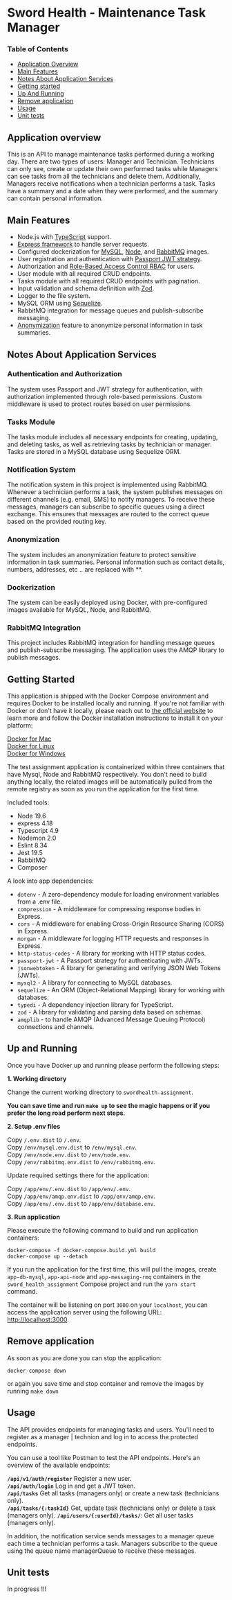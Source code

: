 # Sword Health - Maintenance Task Manager


### Table of Contents
- [Application Overview](application-overview)
- [Main Features](main-features)
- [Notes About Application Services](#notes-about-application-services)    
- [Getting started](#getting-started)  
- [Up And Running](#up-and-running)
- [Remove application](#remove-application)
- [Usage](#usage)
- [Unit tests](#unit-tests)

## Application overview
This is an API to manage maintenance tasks performed during a working day. There are two types of users: Manager and Technician. Technicians can only see, create or update their own performed tasks while Managers can see tasks from all the technicians and delete them. Additionally, Managers receive notifications when a technician performs a task. Tasks have a summary and a date when they were performed, and the summary can contain personal information.

## Main Features

- Node.js with [TypeScript](https://www.typescriptlang.org) support.
- [Express framework](https://expressjs.com) to handle server requests.
- Configured dockerization for [MySQL](https://hub.docker.com/_/mysql/), [Node](https://hub.docker.com/_/node), and [RabbitMQ](https://hub.docker.com/_/rabbitmq) images.
- User registration and authentication with [Passport JWT strategy](http://www.passportjs.org/packages/passport-jwt/).
- Authorization and [Role-Based Access Control RBAC](https://en.wikipedia.org/wiki/Role-based_access_control) for users.
- User module with all required CRUD endpoints.
- Tasks module with all required CRUD endpoints with pagination.
- Input validation and schema definition with [Zod](https://zod.dev).
- Logger to the file system.
- MySQL ORM using [Sequelize](https://sequelize.org/docs/v6/).
- RabbitMQ integration for message queues and publish-subscribe messaging.
- [Anonymization](https://en.wikipedia.org/wiki/Data_anonymization) feature to anonymize personal information in task summaries.

## Notes About Application Services

### Authentication and Authorization

The system uses Passport and JWT strategy for authentication, with authorization implemented through role-based permissions. Custom middleware is used to protect routes based on user permissions.

### Tasks Module

The tasks module includes all necessary endpoints for creating, updating, and deleting tasks, as well as retrieving tasks by technician or manager. Tasks are stored in a MySQL database using Sequelize ORM.

### Notification System

The notification system in this project is implemented using RabbitMQ. Whenever a technician performs a task, the system publishes messages on different channels (e.g. email, SMS) to notify managers. To receive these messages, managers can subscribe to specific queues using a direct exchange. This ensures that messages are routed to the correct queue based on the provided routing key.
### Anonymization

The system includes an anonymization feature to protect sensitive information in task summaries. Personal information such as contact details, numbers, addresses, etc .. are replaced with **.

### Dockerization

The system can be easily deployed using Docker, with pre-configured images available for MySQL, Node, and RabbitMQ.

### RabbitMQ Integration

This project includes RabbitMQ integration for handling message queues and publish-subscribe messaging. The application uses the AMQP library to publish messages.

## Getting Started

This application is shipped with the Docker Compose environment and requires Docker to be installed locally and running.
If you're not familiar with Docker or don't have it locally, please reach out to 
[the official website](https://www.docker.com)
 to learn more and follow the Docker installation instructions to install it on your platform:   

[Docker for Mac](https://docs.docker.com/desktop/install/mac-install/)  
[Docker for Linux](https://docs.docker.com/desktop/get-started/)  
[Docker for Windows](https://docs.docker.com/desktop/install/windows-install/)

The test assignment application is containerized within three containers that have Mysql, Node and RabbitMQ respectively. 
You don't need to build anything locally, the related images will be automatically pulled from the remote registry 
as soon as you run the application for the first time.

Included tools:
- Node 19.6
- express 4.18
- Typescript 4.9
- Nodemon 2.0
- Eslint 8.34
- Jest 19.5
- RabbitMQ
- Composer

A look into app dependencies: 

* `dotenv` - A zero-dependency module for loading environment variables from a .env file.
* `compression` - A middleware for compressing response bodies in Express.
* `cors` - A middleware for enabling Cross-Origin Resource Sharing (CORS) in Express.
* `morgan` - A middleware for logging HTTP requests and responses in Express.
* `http-status-codes` - A library for working with HTTP status codes.
* `passport-jwt` - A Passport strategy for authenticating with JWTs.
* `jsonwebtoken` - A library for generating and verifying JSON Web Tokens (JWTs).
* `mysql2` - A library for connecting to MySQL databases.
* `sequelize` - An ORM (Object-Relational Mapping) library for working with databases.
* `typedi` - A dependency injection library for TypeScript.
* `zod` - A library for validating and parsing data based on schemas.
* `amqplib` - to handle AMQP (Advanced Message Queuing Protocol) connections and channels.

## Up and Running

Once you have Docker up and running please perform the following steps:

**1. Working directory**

Change the current working directory to `swordhealth-assignment`.  

**You can save time and run `make up` to see the magic happens or if you prefer the long road perform next steps.**

**2. Setup .env files**

Copy `/.env.dist` to `/.env`.  
Copy `/env/mysql.env.dist` to `/env/mysql.env`.  
Copy `/env/node.env.dist` to `/env/node.env`.  
Copy `/env/rabbitmq.env.dist` to `/env/rabbitmq.env`.

Update required settings there for the application:  

Copy `/app/env/.env.dist` to `/app/env/.env`.   
Copy `/app/env/amqp.env.dist` to `/app/env/amqp.env`.   
Copy `/app/env/.env.dist` to `/app/env/database.env`. 

**3. Run application**

Please execute the following command to build and run application containers:
    	
    docker-compose -f docker-compose.build.yml build
    docker-compose up --detach

If you run the application for the first time, this will pull the images, 
create `app-db-mysql`, `app-api-node` and `app-messaging-rmq` containers in the `sword_health_assignment` Compose project and 
run the `yarn start` command.

The container will be listening on port `3000` on your `localhost`, you can access the application server using the 
following URL: [http://localhost:3000](http://localhost:3000).

## Remove application

As soon as you are done you can stop the application:

    docker-compose down

or again you save time and stop container and remove the images by running `make down`

## Usage

The API provides endpoints for managing tasks and users. You'll need to register as a manager | technion and log in to access the protected endpoints.

You can use a tool like Postman to test the API endpoints. Here's an overview of the available endpoints:

**`/api/v1/auth/register`** Register a new user.  
**`/api/auth/login`** Log in and get a JWT token.   
**`/api/tasks`** Get all tasks (managers only) or create a new task (technicians only).   
**`/api/tasks/{:taskId}`** Get, update task (technicians only) or delete a task (managers only).
**`/api/users/{:userId}/tasks/`**: Get all user tasks (managers only).  

In addition, the notification service sends messages to a manager queue each time a technician performs a task.
Managers subscribe to the queue using the queue name managerQueue to receive these messages.

## Unit tests

In progress !!!

